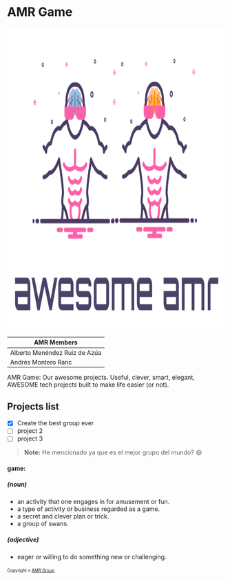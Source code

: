 # AMR Game

<img width="1000" height="700" src="/assets/amr-awesome-logo.png" alt="Awesome">

| **AMR Members** |
|-------------|
| Alberto Menéndez Ruiz de Azúa |
| Andrés Montero Ranc |

AMR Game: Our awesome projects.
Useful, clever, smart, elegant, AWESOME tech projects built to make life easier (or not).


## Projects list
- [x] Create the best group ever
- [ ] project 2
- [ ] project 3

> **Note:** He mencionado ya que es el mejor grupo del mundo? :smile:

#### game:

##### (noun)
* an activity that one engages in for amusement or fun.
* a type of activity or business regarded as a game.
* a secret and clever plan or trick.
* a group of swans.

##### (adjective)
* eager or willing to do something new or challenging.

<sub><sup>Copyright <sub><sup>©</sup></sub> [AMR Group](https://gitlab.com/a-m-r)</sup></sub>
